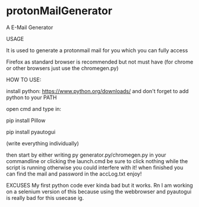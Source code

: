 # protonMailGenerator
A E-Mail Generator



USAGE

It is used to generate a protonmail mail for you which you can fully access

Firefox as standard browser is recommended but not must have (for chrome or other browsers just use the chromegen.py)



HOW TO USE:

install python: https://www.python.org/downloads/
and don't forget to add python to your PATH

open cmd and type in:
  
  pip install Pillow
  
  pip install pyautogui

(write everything individually)

then start by either writing py generator.py/chromegen.py in your commandline or 
clicking the launch.cmd
be sure to click nothing while the script is running otherwise you could interfere with it!
when finished you can find the mail and password in the accLog.txt
enjoy!

EXCUSES
My first python code ever kinda bad but it works. Rn I am working on a selenium version of this because using the webbrowser and pyautogui is really bad for this usecase ig.
